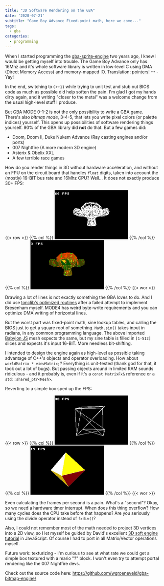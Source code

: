 ```yaml
---
title: "3D Software Rendering on the GBA"
date: '2020-07-21'
subtitle: "Game Boy Advance Fixed-point math, here we come..."
tags:
  - gba
categories:
  - programming
---
```


When I started programming the [gba-sprite-engine](https://github.com/wgroeneveld/gba-sprite-engine/) two years ago, I knew I would be getting myself into trouble. The Game Boy Advance only has 16Mhz and it's whole software library is written in low-level C using DMA (Direct Memory Access) and memory-mapped IO. Translation: pointers! `**` - Yay!

In the end, switching to `C++11` while trying to unit test and stub out BIOS code as much as possible did help soften the pain. I'm glad I got my hands dirty again, and it writing "closer to the metal" was a welcome change from the usual high-level stuff I produce. 

But GBA MODE 0-1-2 is not the only possibility to write a GBA game. There's also _bitmap mode_, 3-4-5, that lets you write pixel colors (or palette indices) yourself. This opens up possibilities of software rendering things yourself. 90% of the GBA library did **not** do that. But a few games did:

- Doom, Doom II, Duke Nukem Advance (Ray casting engines and/or ports)
- 007 Nightfire (A more modern 3D engine)
- Asterix & Obelix XXL
- A few terrible race games

How do you render things in 3D without hardware acceleration, and without an FPU on the circuit board that handles `float` digits, taken into account the (mostly) 16-BIT bus rate and 16Mhz CPU? Well... It does not exactly produce 30+ FPS:

{{< row >}}
{{% col %}}
![](https://github.com/wgroeneveld/gba-bitmap-engine/raw/master/img/monkey.gif?raw=true "Wireframing 507 vertices and 968 faces")
{{% /col %}}
{{% col %}}
![octahedron](https://github.com/wgroeneveld/gba-bitmap-engine/raw/master/img/raster.gif?raw=true "Trying to rasterize the same thing")
{{% /col %}}
{{< wor >}}

Drawing a lot of lines is not exactly something the GBA loves to do. And I did use [tonclib's optimized routines](https://www.coranac.com/tonc/text/toc.htm) after a failed attempt to implement Bresenham myself. MODE4 has weird byte-write requirements and you can optimize DMA writing of horizontal lines. 

But the worst part was fixed-point math, sine lookup tables, and calling the BIOS just to get a square root of something. `Math.sin()` takes input in radians, in any common programming language. The above imported [Babylon JS](https://sandbox.babylonjs.com) mesh expects the same, but my sine table is filled in `[1-512]` slices and expects it's input 16-BIT. More needless bit-shifting. 

I intended to design the engine again as high-level as possible taking advantage of C++'s objects and operator overloading. How about `worldMatrix * viewMatrix;`? Everything is unit-tested (thank god for that, it took out a lot of bugs). But passing objects around in limited RAM sounds ridiculous - and it probably is, even if it's a `const MatrixFx&` reference or a `std::shared_ptr<Mesh>`. 

Reverting to a simple box sped up the FPS:

{{< row >}}
{{% col %}}
![](https://github.com/wgroeneveld/gba-bitmap-engine/raw/master/img/wired2.gif?raw=true "A BabylonJS-exported Box. (including a bug)")
{{% /col %}}
{{% col %}}
![](https://github.com/wgroeneveld/gba-bitmap-engine/raw/master/img/octa.gif?raw=true "A rasterized octahedron, with back-face culling.")
{{% /col %}}
{{< wor >}}

Even calculating the frames per second is a pain. What's a "second"? Okay, so we need a hardware timer interrupt. When does this thing overflow? How many cycles does the CPU take before that happens? Are you seriously using the divide operator instead of `fxdiv()`?

Also, I could not remember most of the math needed to project 3D vertices into a 2D view, so I let myself be guided by David's excellent [3D soft engine tutorial](https://www.davrous.com/2013/06/13/tutorial-series-learning-how-to-write-a-3d-soft-engine-from-scratch-in-c-typescript-or-javascript/) in JavaScript. Of course I had to port in all Matrix/Vector operations myself.

Future work: texturizing - I'm curious to see at what rate we could get a simple box textured with a mario "?" block. I won't even try to attempt portal rendering like the 007 Nightfire devs. 

Check out the source code here: https://github.com/wgroeneveld/gba-bitmap-engine/

